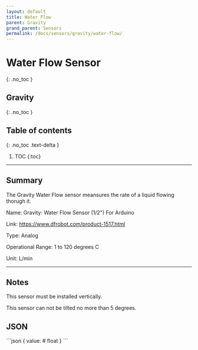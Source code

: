 ```yaml
---
layout: default
title: Water Flow
parent: Gravity
grand_parent: Sensors
permalink: /docs/sensors/gravity/water-flow/
---
```


# Water Flow Sensor
{: .no_toc }
## Gravity
{: .no_toc }

## Table of contents
{: .no_toc .text-delta }

1. TOC
{:toc}

---

## Summary

The Gravity Water Flow sensor meansures the rate of a liquid flowing thorugh it. 

Name: Gravity: Water Flow Sensor (1/2") For Arduino

Link: https://www.dfrobot.com/product-1517.html

Type: Analog 

Operational Range: 1 to 120 degrees C

Unit: L/min

---

## Notes 
This sensor must be installed vertically.

This sensor can not be tilted no more than 5 degrees.
## JSON 

<div class="code-example" markdown="1">
```json
{
  value:          # float
}
```
</div>

<!-- {% highlight markdown %}
```js
// Javascript code with syntax highlighting.
var fun = function lang(l) {
  dateformat.i18n = require('./lang/' + l)
  return true;
}
```
{% endhighlight %} -->

<!-- --- -->

<!-- ## Code blocks with rendered examples

To demonstrate front end code, sometimes it's useful to show a rendered example of that code. After including the styles from your project that you'll need to show the rendering, you can use a `<div>` with the `code-example` class, followed by the code block syntax. If you want to render your output with Markdown instead of HTML, use the `markdown="1"` attribute to tell Jekyll that the code you are rendering will be in Markdown format... This is about to get meta...

<div class="code-example" markdown="1">

<div class="code-example" markdown="1">

[Link button](http://example.com/){: .btn }

</div>
```markdown
[Link button](http://example.com/){: .btn }
```

</div>
{% highlight markdown %}
<div class="code-example" markdown="1">

[Link button](http://example.com/){: .btn }

</div>
```markdown
[Link button](http://example.com/){: .btn }
```
{% endhighlight %} -->
